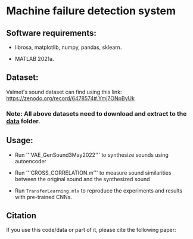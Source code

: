# Machine failure detection system

## Software requirements:
- librosa, matplotlib, numpy, pandas, sklearn. 

- MATLAB 2021a.

## Dataset:
Valmet's sound dataset can find using this link: https://zenodo.org/record/6478574#.Ymj7ONpByUk

### Note: All above datasets need to download and extract to the [data](https://github.com/nhattruongpham/soundSepsound/tree/main/data) folder.

## Usage:

- Run '''VAE_GenSound3May2022''' to synthesize sounds using autoencoder

- Run '''CROSS_CORRELATION.m''' to measure sound similarities between the original sound and the synthesized sound

- Run ```TransferLearning.mlx``` to reproduce the experiments and results with pre-trained CNNs.

## Citation
If you use this code/data or part of it, please cite the following paper:


